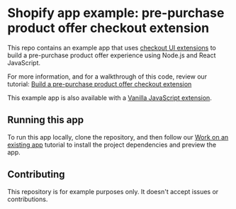 # Shopify app example: pre-purchase product offer checkout extension

This repo contains an example app that uses [checkout UI extensions](https://shopify.dev/docs/api/checkout-ui-extensions) to build a pre-purchase product offer experience using Node.js and React JavaScript.

For more information, and for a walkthrough of this code, review our tutorial: [Build a pre-purchase product offer checkout extension](https://shopify.dev/docs/apps/checkout/product-offers/pre-purchase/build)

This example app is also available with a [Vanilla JavaScript extension](https://github.com/Shopify/example-checkout--product-offer-pre-purchase--js).

## Running this app

To run this app locally, clone the repository, and then follow our [Work on an existing app](https://shopify.dev/docs/apps/getting-started/existing) tutorial to install the project dependencies and preview the app.

## Contributing

This repository is for example purposes only. It doesn't accept issues or contributions.